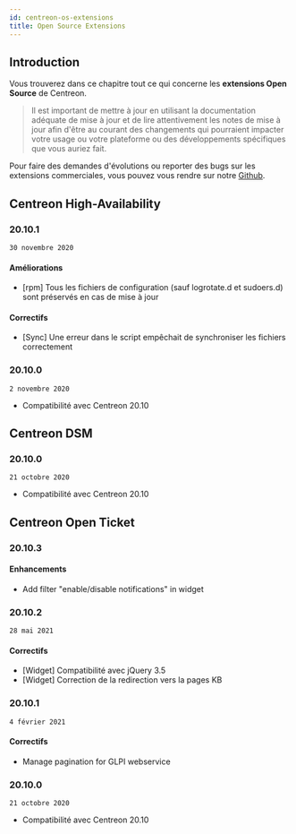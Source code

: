 ```yaml
---
id: centreon-os-extensions
title: Open Source Extensions
---
```


## Introduction

Vous trouverez dans ce chapitre tout ce qui concerne les **extensions
Open Source** de Centreon.

> Il est important de mettre à jour en utilisant la documentation
> adéquate de mise à jour et de lire attentivement les notes de mise à
> jour afin d'être au courant des changements qui pourraient impacter
> votre usage ou votre plateforme ou des développements spécifiques que
> vous auriez fait.

Pour faire des demandes d'évolutions ou reporter des bugs sur les extensions
commerciales, vous pouvez vous rendre sur notre
[Github](https://github.com/centreon/centreon/issues/new/choose).

## Centreon High-Availability

### 20.10.1

`30 novembre 2020`

#### Améliorations

- [rpm] Tous les fichiers de configuration (sauf logrotate.d et sudoers.d)
  sont préservés en cas de mise à jour

#### Correctifs

- [Sync] Une erreur dans le script empêchait de synchroniser les fichiers
  correctement

### 20.10.0

`2 novembre 2020`

- Compatibilité avec Centreon 20.10

## Centreon DSM

### 20.10.0

`21 octobre 2020`

- Compatibilité avec Centreon 20.10

## Centreon Open Ticket

### 20.10.3

#### Enhancements

- Add filter "enable/disable notifications" in widget

### 20.10.2

`28 mai 2021`

#### Correctifs

- [Widget] Compatibilité avec jQuery 3.5
- [Widget] Correction de la redirection vers la pages KB

### 20.10.1

`4 février 2021`

#### Correctifs

- Manage pagination for GLPI webservice

### 20.10.0

`21 octobre 2020`

- Compatibilité avec Centreon 20.10
